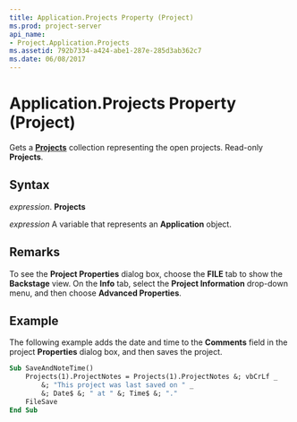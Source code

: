 ```yaml
---
title: Application.Projects Property (Project)
ms.prod: project-server
api_name:
- Project.Application.Projects
ms.assetid: 792b7334-a424-abe1-287e-285d3ab362c7
ms.date: 06/08/2017
---
```



# Application.Projects Property (Project)

Gets a **[Projects](projects-object-project.md)** collection representing the open projects. Read-only **Projects**.


## Syntax

 _expression_. **Projects**

 _expression_ A variable that represents an **Application** object.


## Remarks

To see the **Project Properties** dialog box, choose the **FILE** tab to show the **Backstage** view. On the **Info** tab, select the **Project Information** drop-down menu, and then choose **Advanced Properties**.


## Example

The following example adds the date and time to the **Comments** field in the project **Properties** dialog box, and then saves the project.


```vb
Sub SaveAndNoteTime() 
    Projects(1).ProjectNotes = Projects(1).ProjectNotes &; vbCrLf _ 
        &; "This project was last saved on " _ 
        &; Date$ &; " at " &; Time$ &; "." 
    FileSave 
End Sub
```


